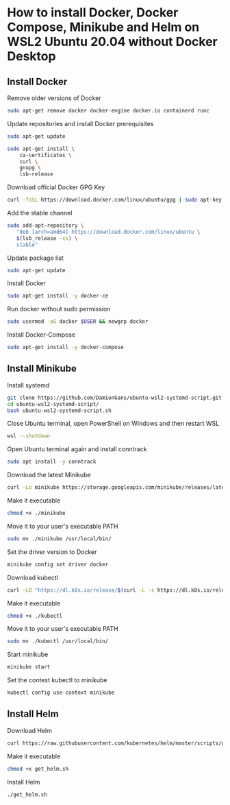 # How to install Docker, Docker Compose, Minikube and Helm on WSL2 Ubuntu 20.04 without Docker Desktop

## Install Docker

Remove older versions of Docker
```sh
sudo apt-get remove docker docker-engine docker.io containerd runc
```

Update repositories and install Docker prerequisites
```sh
sudo apt-get update

sudo apt-get install \
    ca-certificates \
    curl \
    gnupg \
    lsb-release
```

Download official Docker GPG Key
```sh
curl -fsSL https://download.docker.com/linux/ubuntu/gpg | sudo apt-key add -
```

Add the stable channel
```sh
sudo add-apt-repository \
   "deb [arch=amd64] https://download.docker.com/linux/ubuntu \
   $(lsb_release -cs) \
   stable"
```

Update package list
```sh
sudo apt-get update
```

Install Docker
```sh
sudo apt-get install -y docker-ce
```

Run docker without sudo permission
```sh
sudo usermod -aG docker $USER && newgrp docker
```

Install Docker-Compose
```sh
sudo apt-get install -y docker-compose
```

## Install Minikube

Install systemd
```sh
git clone https://github.com/DamionGans/ubuntu-wsl2-systemd-script.git
cd ubuntu-wsl2-systemd-script/
bash ubuntu-wsl2-systemd-script.sh
```

Close Ubuntu terminal, open PowerShell on Windows and then restart WSL
```sh
wsl --shutdown
```

Open Ubuntu terminal again and install conntrack
```sh
sudo apt install -y conntrack
```

Download the latest Minikube
```sh
curl -Lo minikube https://storage.googleapis.com/minikube/releases/latest/minikube-linux-amd64
```

Make it executable
```sh
chmod +x ./minikube
```

Move it to your user's executable PATH
```sh
sudo mv ./minikube /usr/local/bin/
```

Set the driver version to Docker
```sh
minikube config set driver docker
```

Download kubectl
```sh
curl -LO "https://dl.k8s.io/release/$(curl -L -s https://dl.k8s.io/release/stable.txt)/bin/linux/amd64/kubectl"
```

Make it executable
```sh
chmod +x ./kubectl
```

Move it to your user's executable PATH
```sh
sudo mv ./kubectl /usr/local/bin/
```

Start minikube
```sh
minikube start
```

Set the context kubectl to minikube
```sh
kubectl config use-context minikube
```

## Install Helm
Download Helm
```sh
curl https://raw.githubusercontent.com/kubernetes/helm/master/scripts/get > get_helm.sh
```

Make it executable
```sh
chmod +x get_helm.sh
```

Install Helm
```sh
./get_helm.sh
```
